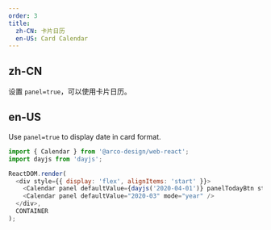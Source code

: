 ```yaml
---
order: 3
title:
  zh-CN: 卡片日历
  en-US: Card Calendar
---
```


## zh-CN

设置 `panel=true`，可以使用卡片日历。

## en-US

Use `panel=true` to display date in card format.

```js
import { Calendar } from '@arco-design/web-react';
import dayjs from 'dayjs';

ReactDOM.render(
  <div style={{ display: 'flex', alignItems: 'start' }}>
    <Calendar panel defaultValue={dayjs('2020-04-01')} panelTodayBtn style={{ marginRight: 50 }} onChange={(a) => console.log(a)} />
    <Calendar panel defaultValue="2020-03" mode="year" />
  </div>,
  CONTAINER
);
```
